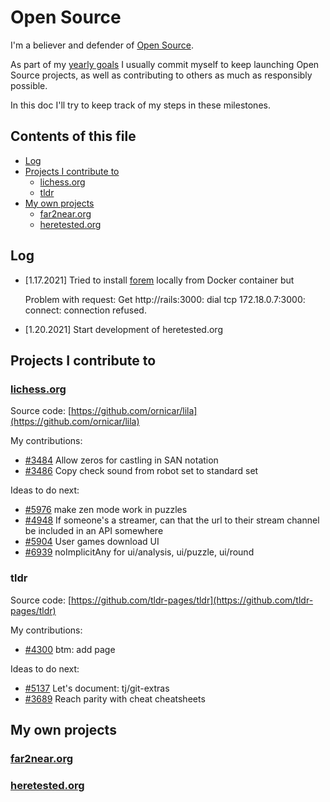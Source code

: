 # Open Source

I'm a believer and defender of [Open Source](https://en.wikipedia.org/wiki/Open_source).

As part of my [yearly goals](goals/README.md) I usually commit myself to keep launching Open Source projects, as well as contributing to others as much as responsibly possible.

In this doc I'll try to keep track of my steps in these milestones.

## Contents of this file

 - [Log](#log)
 - [Projects I contribute to](#projects-i-contribute-to)
   - [lichess.org](#lichessorg)
   - [tldr](#tldr)
 - [My own projects](#my-own-projects)
   - [far2near.org](#far2nearorg)
   - [heretested.org](#heretestedorg)

## Log

 - [1.17.2021] Tried to install [forem](https://github.com/forem/forem) locally from Docker container but

    Problem with request: Get http://rails:3000: dial tcp 172.18.0.7:3000: connect: connection refused.

 - [1.20.2021] Start development of heretested.org

## Projects I contribute to

### [lichess.org](https://lichess.org/)

Source code: [https://github.com/ornicar/lila](https://github.com/ornicar/lila)

My contributions:
 - [#3484](https://github.com/ornicar/lila/pull/3484) Allow zeros for castling in SAN notation
 - [#3486](https://github.com/ornicar/lila/pull/3486) Copy check sound from robot set to standard set

Ideas to do next:
 - [#5976](https://github.com/ornicar/lila/issues/5976) make zen mode work in puzzles
 - [#4948](https://github.com/ornicar/lila/issues/4948) If someone's a streamer, can that the url to their stream channel be included in an API somewhere
 - [#5904](https://github.com/ornicar/lila/issues/5904) User games download UI
 - [#6939](https://github.com/ornicar/lila/issues/6939) noImplicitAny for ui/analysis, ui/puzzle, ui/round

### tldr

Source code: [https://github.com/tldr-pages/tldr](https://github.com/tldr-pages/tldr)

My contributions:
 - [#4300](https://github.com/tldr-pages/tldr/pull/4300) btm: add page

Ideas to do next:
 - [#5137](https://github.com/tldr-pages/tldr/issues/5137) Let's document: tj/git-extras
 - [#3689](https://github.com/tldr-pages/tldr/issues/3689) Reach parity with cheat cheatsheets

## My own projects

### [far2near.org](http://far2near.org/)

### [heretested.org](http://heretested.org)

